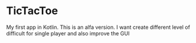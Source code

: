 # TicTacToe
My first app in Kotlin. This is an alfa version. I want create different level of difficult for single player and also improve the GUI
